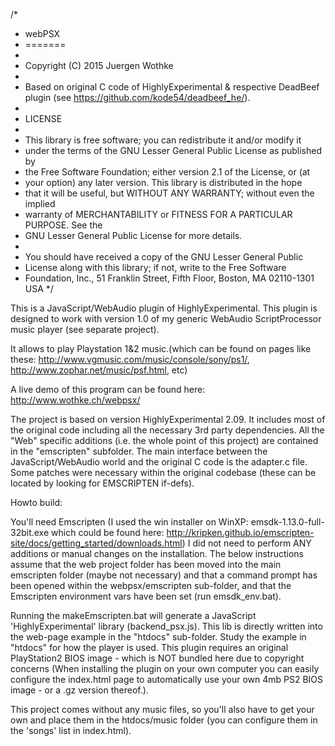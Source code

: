 /*
* webPSX
* =======
*
* 	Copyright (C) 2015 Juergen Wothke
*
* Based on original C code of HighlyExperimental & respective DeadBeef plugin (see https://github.com/kode54/deadbeef_he/).
*
* LICENSE
*
* This library is free software; you can redistribute it and/or modify it
* under the terms of the GNU Lesser General Public License as published by
* the Free Software Foundation; either version 2.1 of the License, or (at
* your option) any later version. This library is distributed in the hope
* that it will be useful, but WITHOUT ANY WARRANTY; without even the implied
* warranty of MERCHANTABILITY or FITNESS FOR A PARTICULAR PURPOSE. See the
* GNU Lesser General Public License for more details.
*
* You should have received a copy of the GNU Lesser General Public
* License along with this library; if not, write to the Free Software
* Foundation, Inc., 51 Franklin Street, Fifth Floor, Boston, MA  02110-1301 USA
*/

This is a JavaScript/WebAudio plugin of HighlyExperimental. This plugin is designed to work with version 1.0 of my 
generic WebAudio ScriptProcessor music player (see separate project). 

It allows to play Playstation 1&2 music.(which can be found on pages
like these: http://www.vgmusic.com/music/console/sony/ps1/, http://www.zophar.net/music/psf.html, etc)

A live demo of this program can be found here: http://www.wothke.ch/webpsx/

The project is based on version HighlyExperimental 2.09. It includes most of the original code including all the necessary 3rd party dependencies. All the "Web" specific additions (i.e. the whole point of this project) are contained in the "emscripten" subfolder. The main interface between the JavaScript/WebAudio world and the original C code is the adapter.c file. Some patches were necessary within the original codebase (these can be located by looking for EMSCRIPTEN if-defs).



Howto build:

You'll need Emscripten (I used the win installer on WinXP: emsdk-1.13.0-full-32bit.exe which could be found here: 
http://kripken.github.io/emscripten-site/docs/getting_started/downloads.html) I did not need to perform 
ANY additions or manual changes on the installation. The below instructions assume that the web project 
folder has been moved into the main emscripten folder (maybe not necessary) and that a command prompt has been 
opened within the webpsx/emscripten sub-folder, and that the Emscripten environment vars have been set (run emsdk_env.bat).

Running the makeEmscripten.bat will generate a JavaScript 'HighlyExperimental' library (backend_psx.js).
This lib is directly written into the web-page example in the "htdocs" sub-folder. Study the example in "htdocs" 
for how the player is used. This plugin requires an original PlayStation2 BIOS image - which is NOT bundled here due 
to copyright concerns (When installing the plugin on your own computer you can easily configure the index.html page to 
automatically use your own 4mb PS2 BIOS image - or a .gz version thereof.).

This project comes without any music files, so you'll also have to get your own and place them
in the htdocs/music folder (you can configure them in the 'songs' list in index.html).


